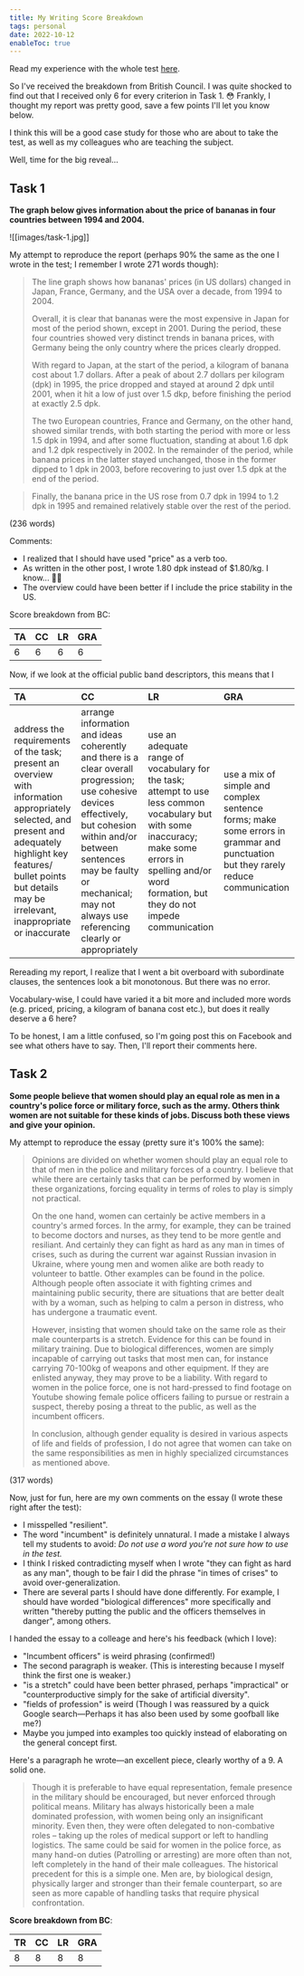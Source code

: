 ```yaml
---
title: My Writing Score Breakdown
tags: personal
date: 2022-10-12
enableToc: true
---
```


Read my experience with the whole test [here](ielts.md).

So I've received the breakdown from British Council. I was quite shocked to find out that I received only 6 for every criterion in Task 1. 😳 Frankly, I thought my report was pretty good, save a few points I'll let you know below.

I think this will be a good case study for those who are about to take the test, as well as my colleagues who are teaching the subject.

Well, time for the big reveal...

## Task 1

**The graph below gives information about the price of bananas in four countries between 1994 and 2004.**

![[images/task-1.jpg]]

My attempt to reproduce the report (perhaps 90% the same as the one I wrote in the test; I remember I wrote 271 words though):

> The line graph shows how bananas' prices (in US dollars) changed in Japan, France, Germany, and the USA over a decade, from 1994 to 2004.
>
> Overall, it is clear that bananas were the most expensive in Japan for most of the period shown, except in 2001. During the period, these four countries showed very distinct trends in banana prices, with Germany being the only country where the prices clearly dropped.
>
> With regard to Japan, at the start of the period, a kilogram of banana cost about 1.7 dollars. After a peak of about 2.7 dollars per kilogram (dpk) in 1995, the price dropped and stayed at around 2 dpk until 2001, when it hit a low of just over 1.5 dkp, before finishing the period at exactly 2.5 dpk.
>
> The two European countries, France and Germany, on the other hand, showed similar trends, with both starting the period with more or less 1.5 dpk in 1994, and after some fluctuation, standing at about 1.6 dpk and 1.2 dpk respectively in 2002. In the remainder of the period, while banana prices in the latter stayed unchanged, those in the former dipped to 1 dpk in 2003, before recovering to just over 1.5 dpk at the end of the period.

> Finally, the banana price in the US rose from 0.7 dpk in 1994 to 1.2 dpk in 1995 and remained relatively stable over the rest of the period.

(236 words)

Comments:

- I realized that I should have used "price" as a verb too.
- As written in the other post, I wrote 1.80 dpk instead of $1.80/kg. I know... 🤦‍♀️
- The overview could have been better if I include the price stability in the US.

Score breakdown from BC:

| **TA** | **CC** | **LR** | **GRA** |
| :----- | :----- | :----- | :------ |
| 6      | 6      | 6      | 6       |

Now, if we look at the official public band descriptors, this means that I

| **TA**                                                                                                                                                                                                                         | **CC**                                                                                                                                                                                                                                                 | **LR**                                                                                                                                                                                                     | **GRA**                                                                                                                          |
| :----------------------------------------------------------------------------------------------------------------------------------------------------------------------------------------------------------------------------- | :----------------------------------------------------------------------------------------------------------------------------------------------------------------------------------------------------------------------------------------------------- | :--------------------------------------------------------------------------------------------------------------------------------------------------------------------------------------------------------- | :------------------------------------------------------------------------------------------------------------------------------- |
| address the requirements of the task; present an overview with information appropriately selected, and present and adequately highlight key features/ bullet points but details may be irrelevant, inappropriate or inaccurate | arrange information and ideas coherently and there is a clear overall progression; use cohesive devices effectively, but cohesion within and/or between sentences may be faulty or mechanical; may not always use referencing clearly or appropriately | use an adequate range of vocabulary for the task; attempt to use less common vocabulary but with some inaccuracy; make some errors in spelling and/or word formation, but they do not impede communication | use a mix of simple and complex sentence forms; make some errors in grammar and punctuation but they rarely reduce communication |

Rereading my report, I realize that I went a bit overboard with subordinate clauses, the sentences look a bit monotonous. But there was no error.

Vocabulary-wise, I could have varied it a bit more and included more words (e.g. priced, pricing, a kilogram of banana cost etc.), but does it really deserve a 6 here?

To be honest, I am a little confused, so I'm going post this on Facebook and see what others have to say. Then, I'll report their comments here.

## Task 2

**Some people believe that women should play an equal role as men in a country's police force or military force, such as the army. Others think women are not suitable for these kinds of jobs. Discuss both these views and give your opinion.**

My attempt to reproduce the essay (pretty sure it's 100% the same):

> Opinions are divided on whether women should play an equal role to that of men in the police and military forces of a country. I believe that while there are certainly tasks that can be performed by women in these organizations, forcing equality in terms of roles to play is simply not practical.
>
> On the one hand, women can certainly be active members in a country's armed forces. In the army, for example, they can be trained to become doctors and nurses, as they tend to be more gentle and resiliant. And certainly they can fight as hard as any man in times of crises, such as during the current war against Russian invasion in Ukraine, where young men and women alike are both ready to volunteer to battle. Other examples can be found in the police. Although people often associate it with fighting crimes and maintaining public security, there are situations that are better dealt with by a woman, such as helping to calm a person in distress, who has undergone a traumatic event.
>
> However, insisting that women should take on the same role as their male counterparts is a stretch. Evidence for this can be found in military training. Due to biological differences, women are simply incapable of carrying out tasks that most men can, for instance carrying 70-100kg of weapons and other equipment. If they are enlisted anyway, they may prove to be a liability. With regard to women in the police force, one is not hard-pressed to find footage on Youtube showing female police officers failing to pursue or restrain a suspect, thereby posing a threat to the public, as well as the incumbent officers.
>
> In conclusion, although gender equality is desired in various aspects of life and fields of profession, I do not agree that women can take on the same responsibilities as men in highly specialized circumstances as mentioned above.

(317 words)

Now, just for fun, here are my own comments on the essay (I wrote these right after the test):

- I misspelled "resilient".
- The word "incumbent" is definitely unnatural. I made a mistake I always tell my students to avoid: _Do not use a word you're not sure how to use in the test._
- I think I risked contradicting myself when I wrote "they can fight as hard as any man", though to be fair I did the phrase "in times of crises" to avoid over-generalization.
- There are several parts I should have done differently. For example, I should have worded "biological differences" more specifically and written "thereby putting the public and the officers themselves in danger", among others.

I handed the essay to a colleage and here's his feedback (which I love):

- "Incumbent officers" is weird phrasing (confirmed!)
- The second paragraph is weaker. (This is interesting because I myself think the first one is weaker.)
- "is a stretch" could have been better phrased, perhaps "impractical" or "counterproductive simply for the sake of artificial diversity".
- "fields of profession" is weird (Though I was reassured by a quick Google search—Perhaps it has also been used by some goofball like me?)
- Maybe you jumped into examples too quickly instead of elaborating on the general concept first.

Here's a paragraph he wrote—an excellent piece, clearly worthy of a 9. A solid one.

> Though it is preferable to have equal representation, female presence in the military should be encouraged, but never enforced through political means. Military has always historically been a male dominated profession, with women being only an insignificant minority. Even then, they were often delegated to non-combative roles – taking up the roles of medical support or left to handling logistics. The same could be said for women in the police force, as many hand-on duties (Patrolling or arresting) are more often than not, left completely in the hand of their male colleagues. The historical precedent for this is a simple one. Men are, by biological design, physically larger and stronger than their female counterpart, so are seen as more capable of handling tasks that require physical confrontation.

**Score breakdown from BC**:

| **TR** | **CC** | **LR** | **GRA** |
| :----- | :----- | :----- | :------ |
| 8      | 8      | 8      | 8       |
